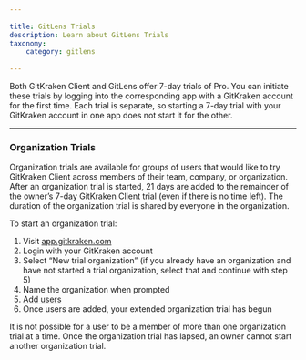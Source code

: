 ```yaml
--- 
 
title: GitLens Trials 
description: Learn about GitLens Trials 
taxonomy: 
    category: gitlens
     
--- 
```


Both GitKraken Client and GitLens offer 7-day trials of Pro. You can initiate these trials by logging into the corresponding app with a GitKraken account for the first time. Each trial is separate, so starting a 7-day trial with your GitKraken account in one app does not start it for the other. 
 
*** 
 
### Organization Trials 
Organization trials are available for groups of users that would like to try GitKraken Client across members of their team, company, or organization. After an organization trial is started, 21 days are added to the remainder of the owner’s 7-day GitKraken Client trial (even if there is no time left). The duration of the organization trial is shared by everyone in the organization. 
 
To start an organization trial: 
 
1. Visit [app.gitkraken.com](https://app.gitkraken.com/) 
2. Login with your GitKraken account 
3. Select “New trial organization” (if you already have an organization and have not started a trial organization, select that and continue with step 5) 
4. Name the organization when prompted 
5. [Add users](/gitkraken-client/gitkraken-organization/#add-users) 
6. Once users are added, your extended organization trial has begun 
 
<div class='callout callout--basic'> 
   	<p>It is not possible for a user to be a member of more than one organization trial at a time. Once the organization trial has lapsed, an owner cannot start another organization trial.</p> 
</div> 